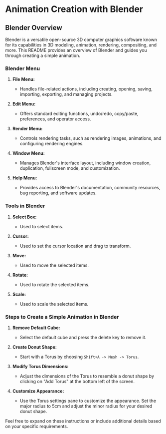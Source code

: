 # Animation Creation with Blender

## Blender Overview

Blender is a versatile open-source 3D computer graphics software known for its capabilities in 3D modeling, animation, rendering, compositing, and more. This README provides an overview of Blender and guides you through creating a simple animation.

### Blender Menu

1. **File Menu:**

   - Handles file-related actions, including creating, opening, saving, importing, exporting, and managing projects.

2. **Edit Menu:**

   - Offers standard editing functions, undo/redo, copy/paste, preferences, and operator access.

3. **Render Menu:**

   - Controls rendering tasks, such as rendering images, animations, and configuring rendering engines.

4. **Window Menu:**

   - Manages Blender's interface layout, including window creation, duplication, fullscreen mode, and customization.

5. **Help Menu:**
   - Provides access to Blender's documentation, community resources, bug reporting, and software updates.

### Tools in Blender

1. **Select Box:**

   - Used to select items.

2. **Cursor:**

   - Used to set the cursor location and drag to transform.

3. **Move:**

   - Used to move the selected items.

4. **Rotate:**

   - Used to rotate the selected items.

5. **Scale:**
   - Used to scale the selected items.

### Steps to Create a Simple Animation in Blender

1. **Remove Default Cube:**

   - Select the default cube and press the delete key to remove it.

2. **Create Donut Shape:**

   - Start with a Torus by choosing `Shift+A -> Mesh -> Torus`.

3. **Modify Torus Dimensions:**

   - Adjust the dimensions of the Torus to resemble a donut shape by clicking on "Add Torus" at the bottom left of the screen.

4. **Customize Appearance:**
   - Use the Torus settings pane to customize the appearance. Set the major radius to 5cm and adjust the minor radius for your desired donut shape.

Feel free to expand on these instructions or include additional details based on your specific requirements.
